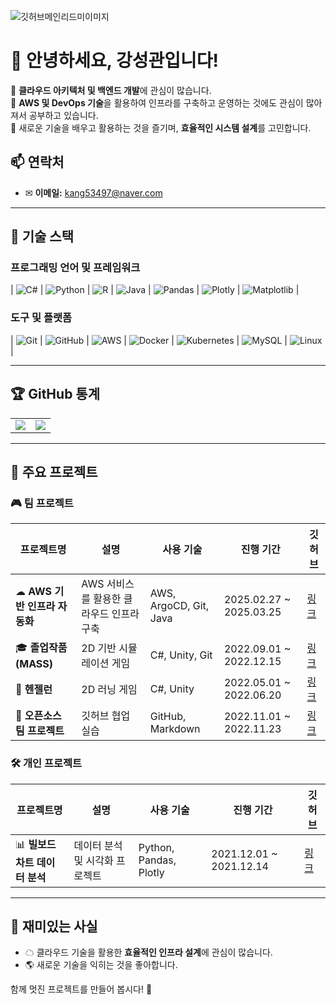 ![깃허브메인리드미이미지](https://user-images.githubusercontent.com/99636945/201246851-6b59dc49-db1c-4e34-841c-5032df668b6c.png)

# 👋 안녕하세요, 강성관입니다!

🔹 **클라우드 아키텍처 및 백엔드 개발**에 관심이 많습니다.  
🔹 **AWS 및 DevOps 기술**을 활용하여 인프라를 구축하고 운영하는 것에도 관심이 많아져서 공부하고 있습니다.  
🔹 새로운 기술을 배우고 활용하는 것을 즐기며, **효율적인 시스템 설계**를 고민합니다.  

## 📫 연락처
- ✉ **이메일:** kang53497@naver.com

---

## 🚀 기술 스택

### **프로그래밍 언어 및 프레임워크**
| ![C#](https://img.shields.io/badge/CSharp-239120?style=flat-square&logo=CSharp&logoColor=white) | ![Python](https://img.shields.io/badge/Python-3776AB?style=flat-square&logo=Python&logoColor=white) | ![R](https://img.shields.io/badge/R-276DC3?style=flat-square&logo=R&logoColor=white) | ![Java](https://img.shields.io/badge/Java-007396?style=flat-square&logo=Java&logoColor=white) | ![Pandas](https://img.shields.io/badge/pandas-150458?style=flat-square&logo=pandas&logoColor=white) | ![Plotly](https://img.shields.io/badge/Plotly-3F4F75?style=flat-square&logo=Plotly&logoColor=white) | ![Matplotlib](https://img.shields.io/badge/Matplotlib-11557C?style=flat-square&logo=Matplotlib&logoColor=white) |

### **도구 및 플랫폼**
| ![Git](https://img.shields.io/badge/Git-F05032?style=flat-square&logo=Git&logoColor=white) | ![GitHub](https://img.shields.io/badge/GitHub-181717?style=flat-square&logo=GitHub&logoColor=white) | ![AWS](https://img.shields.io/badge/AWS-007396?style=flat-square&logo=AmazonAWS&logoColor=white) | ![Docker](https://img.shields.io/badge/Docker-2496ED?style=flat-square&logo=Docker&logoColor=white) | ![Kubernetes](https://img.shields.io/badge/Kubernetes-326CE5?style=flat-square&logo=Kubernetes&logoColor=white) | ![MySQL](https://img.shields.io/badge/MySQL-4479A1?style=flat-square&logo=MySQL&logoColor=white) | ![Linux](https://img.shields.io/badge/Linux-FCC624?style=flat-square&logo=Linux&logoColor=white) |

---

## 🏆 GitHub 통계

<table>
  <tr>
    <td><img src="https://github-readme-stats.vercel.app/api?username=KangSeongKwan&theme=chartreuse-dark&show_icons=true" /></td>
    <td><img src="https://github-readme-stats.vercel.app/api/top-langs/?username=KangSeongKwan&langs_count=5&theme=chartreuse-dark" /></td>
  </tr>
</table>

---

## 📌 주요 프로젝트
### 🎮 팀 프로젝트
| 프로젝트명 | 설명 | 사용 기술 | 진행 기간 | 깃허브 |
|---|---|---|---|---|
| ☁ **AWS 기반 인프라 자동화** | AWS 서비스를 활용한 클라우드 인프라 구축 | AWS, ArgoCD, Git, Java | 2025.02.27 ~ 2025.03.25 | [링크](https://github.com/Flash-Box/FlashBox) |
| 🎓 **졸업작품 (MASS)** | 2D 기반 시뮬레이션 게임 | C#, Unity, Git | 2022.09.01 ~ 2022.12.15 | [링크](https://github.com/KangSeongKwan/GraduateProject) |
| 🏃 **헨젤런** | 2D 러닝 게임 | C#, Unity | 2022.05.01 ~ 2022.06.20 | [링크](https://github.com/KangSeongKwan/HenzelRun) |
| 📝 **오픈소스 팀 프로젝트** | 깃허브 협업 실습 | GitHub, Markdown | 2022.11.01 ~ 2022.11.23 | [링크](https://github.com/KANGSINCHAE/KANGSINCHAE) |


### 🛠 개인 프로젝트
| 프로젝트명 | 설명 | 사용 기술 | 진행 기간 | 깃허브 |
|---|---|---|---|--|
| 📊 **빌보드 차트 데이터 분석** | 데이터 분석 및 시각화 프로젝트 | Python, Pandas, Plotly | 2021.12.01 ~ 2021.12.14 | [링크](https://github.com/KangSeongKwan/PythonProject/tree/main/DataAnalyze) |

---

## 🎯 재미있는 사실
- ☁ 클라우드 기술을 활용한 **효율적인 인프라 설계**에 관심이 많습니다.
- 🌎 새로운 기술을 익히는 것을 좋아합니다.

함께 멋진 프로젝트를 만들어 봅시다! 🚀

